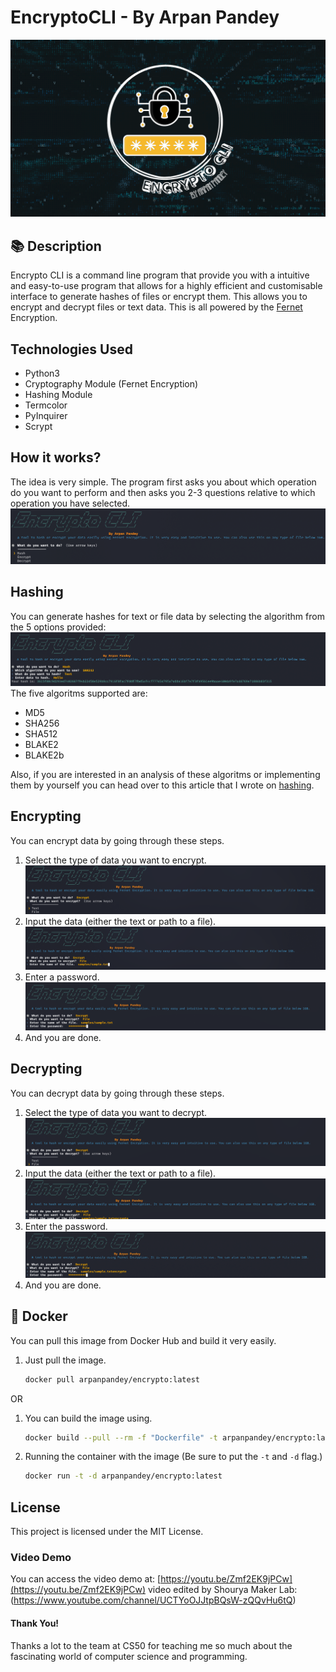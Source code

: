 # EncryptoCLI - By Arpan Pandey
![EncryptoCLI Thumbnail](./docs-files/EncryptoCLI-Thumbnail.png)

## 📚 Description
Encrypto CLI is a command line program that provide you with a intuitive and easy-to-use program that allows for a highly efficient and customisable interface to generate hashes of files or encrypt them. This allows you to encrypt and decrypt files or text data. This is all powered by the [Fernet](https://cryptography.io/en/latest/fernet/) Encryption.    

## Technologies Used
* Python3
* Cryptography Module (Fernet Encryption)
* Hashing Module
* Termcolor
* PyInquirer
* Scrypt

## How it works?
The idea is very simple. The program first asks you about which operation do you want to perform and then asks you 2-3 questions relative to which operation you have selected.![First Image](./docs-files/screenshots/1.png)    

## Hashing
You can generate hashes for text or file data by selecting the algorithm from the 5 options provided: 
![Hashing Image](./docs-files/screenshots/3.png)
The five algoritms supported are:
* MD5
* SHA256
* SHA512
* BLAKE2
* BLAKE2b

Also, if you are interested in an analysis of these algoritms or implementing them by yourself you can head over to this article that I wrote on [hashing](https://hackersreboot.tech/articles/Cryptography/hashing).

## Encrypting 
You can encrypt data by going through these steps.
1. Select the type of data you want to encrypt. ![Encrypt Type Selection](./docs-files/screenshots/6.png)
2. Input the data (either the text or path to a file). ![Encrypt Data Input](./docs-files/screenshots/7.png)
3. Enter a password. ![Encrypt Data Password](./docs-files/screenshots/8.png)
4. And you are done.

## Decrypting 
You can decrypt data by going through these steps.
1. Select the type of data you want to decrypt. ![Decrypt Type Selection](./docs-files/screenshots/9.png)
2. Input the data (either the text or path to a file). ![Decrypt Data Input](./docs-files/screenshots/10.png)
3. Enter the password. ![Decrypt Data Password](./docs-files/screenshots/11.png)
4. And you are done.


## 🐋 Docker
You can pull this image from Docker Hub and build it very easily.
1. Just pull the image. 
    ```bash
    docker pull arpanpandey/encrypto:latest
    ```
OR 

1. You can build the image using.
    ```bash
    docker build --pull --rm -f "Dockerfile" -t arpanpandey/encrypto:latest "."
    ```

2. Running the container with the image (Be sure to put the `-t` and `-d` flag.)
    ```bash
    docker run -t -d arpanpandey/encrypto:latest
    ```

## License
This project is licensed under the MIT License.

### Video Demo
You can access the video demo at: [https://youtu.be/Zmf2EK9jPCw](https://youtu.be/Zmf2EK9jPCw)
video edited by Shourya Maker Lab:(https://www.youtube.com/channel/UCTYoOJJtpBQsW-zQQvHu6tQ)

#### Thank You!
Thanks a lot to the team at CS50 for teaching me so much about the fascinating world of computer science and programming.
